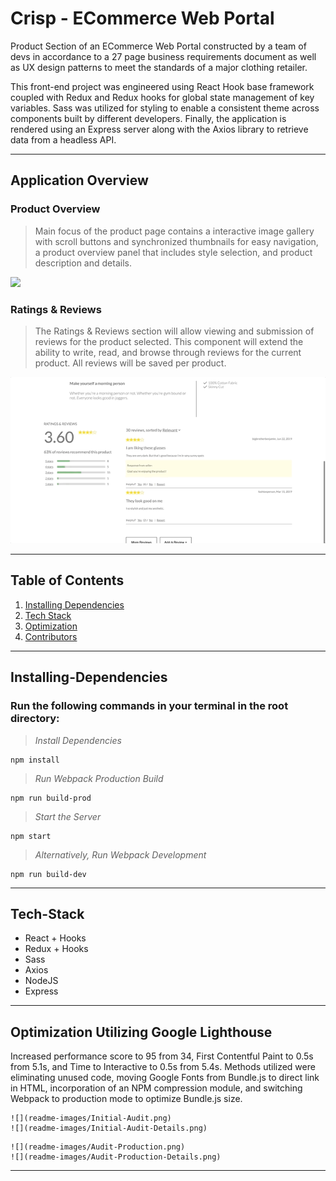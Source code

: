 # Crisp - ECommerce Web Portal

Product Section of an ECommerce Web Portal constructed by a team of devs in accordance to a 27 page business requirements document as well as UX design patterns to meet the standards of a major clothing retailer.

This front-end project was engineered using React Hook base framework coupled with Redux and Redux hooks for global state management of key variables.  Sass was utilized for styling to enable a consistent theme across components built by different developers.  Finally, the application is rendered using an Express server along with the Axios library to retrieve data from a headless API.

---

## Application Overview

### Product Overview
>Main focus of the product page contains a interactive image gallery with scroll buttons and synchronized thumbnails for easy navigation, a product overview panel that includes style selection, and product description and details.

![](readme-images/Product-Overview.gif)

### Ratings & Reviews
>The Ratings & Reviews section will allow viewing and submission of reviews for the product selected. This component will extend the ability to write, read, and browse through reviews for the current product. All reviews will be saved per product.

![](readme-images/Reviews.gif)

---
## Table of Contents
1. [Installing Dependencies](#Installing-Dependencies)
2. [Tech Stack](#Tech-Stack)
3. [Optimization](#Optimization)
5. [Contributors](#Contributers)

---

## Installing-Dependencies

### Run the following commands in your terminal in the root directory:

>*Install Dependencies*
```
npm install
```
>*Run Webpack Production Build*
```
npm run build-prod
```
>*Start the Server*
```
npm start
```
>*Alternatively, Run Webpack Development*
```
npm run build-dev
```

----

## Tech-Stack
- React + Hooks
- Redux + Hooks
- Sass
- Axios
- NodeJS
- Express

---

## Optimization Utilizing Google Lighthouse

Increased performance score to 95 from 34, First Contentful Paint to 0.5s from 5.1s, and Time to Interactive to 0.5s from 5.4s.  Methods utilized were eliminating unused code, moving Google Fonts from Bundle.js to direct link in HTML, incorporation of an NPM compression module, and switching Webpack to production mode to optimize Bundle.js size.
```
![](readme-images/Initial-Audit.png)
![](readme-images/Initial-Audit-Details.png)
```
```
![](readme-images/Audit-Production.png)
![](readme-images/Audit-Production-Details.png)
```
---
